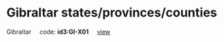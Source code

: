 # Gibraltar states/provinces/counties
Gibraltar&nbsp;&nbsp;&nbsp;&nbsp;&nbsp;code: **id3:GI-X01**&nbsp;&nbsp;&nbsp;&nbsp;&nbsp;[view](../../export/geojson/medium/id3/gi/x01.geojson)&nbsp;&nbsp;&nbsp;&nbsp;&nbsp;

